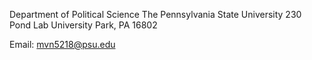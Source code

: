 
Department of Political Science
The Pennsylvania State University
230 Pond Lab
University Park, PA 16802

Email: mvn5218@psu.edu
